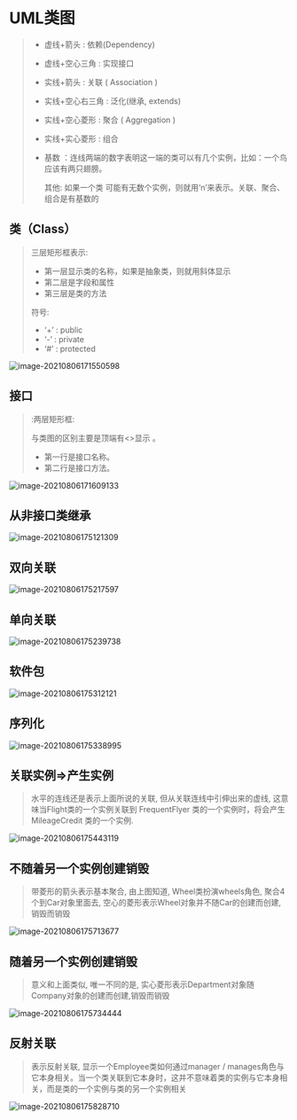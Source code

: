 # UML类图

> - 虚线+箭头 : 依赖(Dependency)
> - 虚线+空心三角 : 实现接口
> - 实线+箭头 : 关联 ( Association )
> - 实线+空心右三角 : 泛化(继承, extends)
> - 实线+空心菱形 : 聚合 ( Aggregation )
> - 实线+实心菱形 : 组合
> - 基数 ：连线两端的数字表明这一端的类可以有几个实例，比如：一个鸟应该有两只翅膀。
>
>   其他: 如果一个类 可能有无数个实例，则就用‘n’来表示。关联、聚合、组合是有基数的

## 类（Class）

> 三层矩形框表示:
>
> - 第一层显示类的名称，如果是抽象类，则就用斜体显示
> - 第二层是字段和属性
> - 第三层是类的方法
>
> 符号:
>
> - ‘+’ : public
> - ‘-’ : private
> - ‘#’ : protected

![image-20210806171550598](UML类图.assets/image-20210806171550598-16282413538052.png)

## 接口

> :两层矩形框:
>
> 与类图的区别主要是顶端有<>显示 。
>
> - 第一行是接口名称。
> - 第二行是接口方法。

![image-20210806171609133](UML类图.assets/image-20210806171609133-16282413722263.png)

## 从非接口类继承

![image-20210806175121309](UML类图.assets/image-20210806175121309.png)

## 双向关联

![image-20210806175217597](UML类图.assets/image-20210806175217597.png)

## 单向关联

![image-20210806175239738](UML类图.assets/image-20210806175239738.png)

## 软件包

![image-20210806175312121](UML类图.assets/image-20210806175312121.png)

## 序列化

![image-20210806175338995](UML类图.assets/image-20210806175338995-16282436215534.png)

## 关联实例=>产生实例

> 水平的连线还是表示上面所说的关联, 但从关联连线中引伸出来的虚线, 这意味当Flight类的一个实例关联到 FrequentFlyer 类的一个实例时，将会产生 MileageCredit 类的一个实例.

![image-20210806175443119](UML类图.assets/image-20210806175443119.png)

## 不随着另一个实例创建销毁

> 带菱形的箭头表示基本聚合, 由上图知道, Wheel类扮演wheels角色, 聚合4个到Car对象里面去, 空心的菱形表示Wheel对象并不随Car的创建而创建,销毁而销毁

![image-20210806175713677](UML类图.assets/image-20210806175713677.png)

## 随着另一个实例创建销毁

> 意义和上面类似, 唯一不同的是, 实心菱形表示Department对象随Company对象的创建而创建,销毁而销毁

![image-20210806175734444](UML类图.assets/image-20210806175734444.png)

## 反射关联

> 表示反射关联, 显示一个Employee类如何通过manager / manages角色与它本身相关。当一个类关联到它本身时，这并不意味着类的实例与它本身相关，而是类的一个实例与类的另一个实例相关

![image-20210806175828710](UML类图.assets/image-20210806175828710.png)
